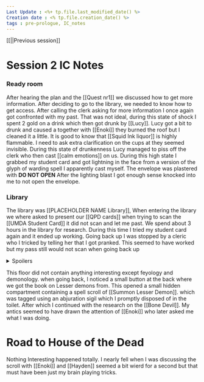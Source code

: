 ```yaml
---
Last Update : <%+ tp.file.last_modified_date() %>
Creation date : <% tp.file.creation_date() %>
tags : pre-prologue, IC_notes
---
```

[[||Previous session]]
# Session 2 IC Notes

### Ready room
After hearing the plan and the [[Quest nr1]] we discussed how to get more information. After deciding to go to the library, we needed to know how to get access. After calling the clerk asking for more information I once again got confronted with my past. That was not ideal, during this state of shock I spent 2 gold on a drink which then got drunk by [[Lucy]]. Lucy got a bit to drunk and caused a together with [[Enoki]] they burned the roof but I cleaned it a little. It is good to know that [[Squid Ink liquor]] is highly flammable. I need to ask extra clarification on the cups at they seemed invisible.
During this state of drunkenness Lucy managed to piss off the clerk who then cast [[calm emotions]] on us. During this high state I grabbed my student card and got lightning in the face from a version of the glyph of warding spell I apparently cast myself. The envelope was plastered with **DO NOT OPEN** After the lighting blast I got enough sense knocked into me to not open the envelope. 

### Library
The library was [[PLACEHOLDER NAME Library]], When entering the library we where asked to present our [[QPD cards]] when trying to scan the [[UMDA Student Card]] it did not scan and let me past. We spend about 3 hours in the library for research. During this time I tried my student card again and it ended up working. Going back up I was stopped by a cleric who I tricked by telling her that I got pranked. This seemed to have worked but my pass still would not scan when going back up
<details>
  <summary>Spoilers</summary>
  <p>OC: Is this because this is not the first time Myrthal is in this library and his access was improperly revoked and this would explain why he had access to previous floors. </p>
</details>

This floor did not contain anything interesting except feyology and demonology. 
when going back, I noticed a small button at the back where we got the book on Lesser demons from. This opened a small hidden compartment containing a spell scroll of [[Summon Lesser Demon]]. which was tagged using an abjuration sigil which I promptly disposed of in the toilet. After which I continued with the research on the [[Bone Devil]]. My antics seemed to have drawn the attention of [[Enoki]] who later asked me what I was doing. 

# Road to House of the Dead
Nothing Interesting happened totally. I nearly fell when I was discussing the scroll with [[Enoki]] and [[Hayden]] seemed a bit wierd for a second but that must have been just my brain playing tricks.
